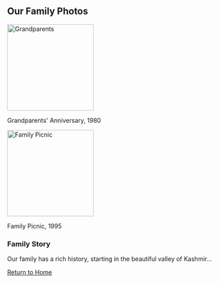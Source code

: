 <!DOCTYPE html>
<html lang="en">
<head>
  <meta charset="UTF-8">
  <title>Family Photo Gallery</title>
  <link rel="stylesheet" href="assets/style.css">
</head>
<body>
  <div class="container">
    <h2>Our Family Photos</h2>
    <div class="gallery">
      <img src="family/photos/grandparents.jpg" alt="Grandparents" style="width:200px;">
      <p>Grandparents' Anniversary, 1980</p>
      <img src="family/photos/picnic.jpg" alt="Family Picnic" style="width:200px;">
      <p>Family Picnic, 1995</p>
      <!-- Add more photos/captions here -->
    </div>
    <h3>Family Story</h3>
    <p>
      Our family has a rich history, starting in the beautiful valley of Kashmir...
      <!-- Add your stories here -->
    </p>
    <p><a href="index.html">Return to Home</a></p>
  </div>
</body>
</html>
